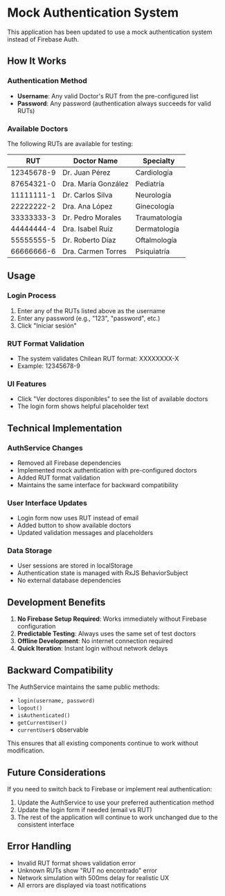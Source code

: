 # Mock Authentication System

This application has been updated to use a mock authentication system instead of Firebase Auth.

## How It Works

### Authentication Method
- **Username**: Any valid Doctor's RUT from the pre-configured list
- **Password**: Any password (authentication always succeeds for valid RUTs)

### Available Doctors

The following RUTs are available for testing:

| RUT | Doctor Name | Specialty |
|-----|-------------|-----------|
| 12345678-9 | Dr. Juan Pérez | Cardiología |
| 87654321-0 | Dra. María González | Pediatría |
| 11111111-1 | Dr. Carlos Silva | Neurología |
| 22222222-2 | Dra. Ana López | Ginecología |
| 33333333-3 | Dr. Pedro Morales | Traumatología |
| 44444444-4 | Dra. Isabel Ruiz | Dermatología |
| 55555555-5 | Dr. Roberto Díaz | Oftalmología |
| 66666666-6 | Dra. Carmen Torres | Psiquiatría |

## Usage

### Login Process
1. Enter any of the RUTs listed above as the username
2. Enter any password (e.g., "123", "password", etc.)
3. Click "Iniciar sesión"

### RUT Format Validation
- The system validates Chilean RUT format: XXXXXXXX-X
- Example: 12345678-9

### UI Features
- Click "Ver doctores disponibles" to see the list of available doctors
- The login form shows helpful placeholder text

## Technical Implementation

### AuthService Changes
- Removed all Firebase dependencies
- Implemented mock authentication with pre-configured doctors
- Added RUT format validation
- Maintains the same interface for backward compatibility

### User Interface Updates
- Login form now uses RUT instead of email
- Added button to show available doctors
- Updated validation messages and placeholders

### Data Storage
- User sessions are stored in localStorage
- Authentication state is managed with RxJS BehaviorSubject
- No external database dependencies

## Development Benefits

1. **No Firebase Setup Required**: Works immediately without Firebase configuration
2. **Predictable Testing**: Always uses the same set of test doctors
3. **Offline Development**: No internet connection required
4. **Quick Iteration**: Instant login without network delays

## Backward Compatibility

The AuthService maintains the same public methods:
- `login(username, password)`
- `logout()`
- `isAuthenticated()`
- `getCurrentUser()`
- `currentUser$` observable

This ensures that all existing components continue to work without modification.

## Future Considerations

If you need to switch back to Firebase or implement real authentication:

1. Update the AuthService to use your preferred authentication method
2. Update the login form if needed (email vs RUT)
3. The rest of the application will continue to work unchanged due to the consistent interface

## Error Handling

- Invalid RUT format shows validation error
- Unknown RUTs show "RUT no encontrado" error  
- Network simulation with 500ms delay for realistic UX
- All errors are displayed via toast notifications